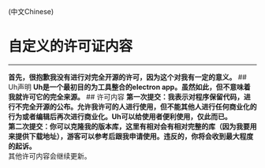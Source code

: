 (中文Chinese)
# 自定义的许可证内容
<hr/>
<strong>首先，很抱歉我没有进行对完全开源的许可，因为这个对我有一定的意义。</strong>
## Uh声明
<strong>Uh是一个最初目的为工具整合的electron app。虽然如此，但不意味着我就许可它的完全来源。</strong>
## 许可内容
<strong>
第一次提交：我表示对程序保留代码，进行不完全开源的公布。允许我许可的人进行使用，但不能其他人进行任何商业化的行为或者编辑后再次进行商业化。Uh可以给使用者便利使用，仅此而已。<br/>
第二次提交：你可以克隆我的版本库，这里有相对会有相对完整的库（因为我要用来提供下载地址），游客可以参考后跟我申请使用。违反的，你将会收到最大程度的起诉。<br/>
</strong>
    其他许可内容会继续更新。
